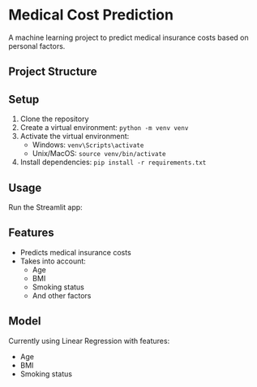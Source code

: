 # Medical Cost Prediction

A machine learning project to predict medical insurance costs based on personal factors.

## Project Structure

## Setup

1. Clone the repository
2. Create a virtual environment: `python -m venv venv`
3. Activate the virtual environment:
   - Windows: `venv\Scripts\activate`
   - Unix/MacOS: `source venv/bin/activate`
4. Install dependencies: `pip install -r requirements.txt`

## Usage

Run the Streamlit app:

## Features

- Predicts medical insurance costs
- Takes into account:
  - Age
  - BMI
  - Smoking status
  - And other factors

## Model

Currently using Linear Regression with features:

- Age
- BMI
- Smoking status
